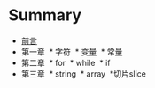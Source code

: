 # Summary
* [前言](README.md)
* 第一章
  * 字符
  * 变量
  * 常量
* 第二章
  * for
  * while
  * if
* 第三章
  * string
  * array
  *切片slice

